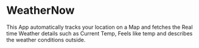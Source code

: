 # WeatherNow
This App automatically tracks your location on a Map and fetches the Real time Weather details such as Current Temp, Feels like temp and describes the weather conditions outside.

